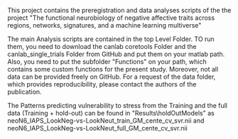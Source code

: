 This project contains the preregistration and data analyses scripts of the the project "The functional neurobiology of negative affective traits across regions, networks, signatures, and a machine learning multiverse"


The main Analysis scripts are contained in the top Level Folder. TO run them, you need to download the canlab coretools Folder and the canlab_single_trials Folder from GitHub and put them on your matlab path. Also, you need to put the subfolder "Functions" on your path, which contains some custom functions for the present study. Moreover, not all data can be provided freely on GitHub. For a request of the data folder, which provides reproducibility, please contact the authors of the publication.

The Patterns predicting vulnerability to stress from the Training and the full data (Training + hold-out) can be found in "Results\holdOutModels" as neoN6_IAPS_LookNeg-vs-LookNeut_train_GM_cente_cv_svr.nii and neoN6_IAPS_LookNeg-vs-LookNeut_full_GM_cente_cv_svr.nii